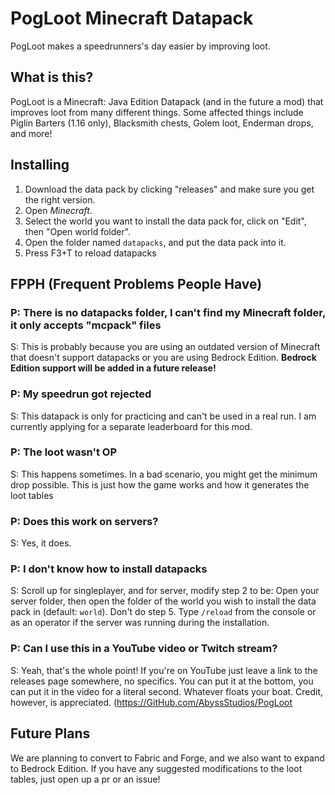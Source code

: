 
# PogLoot Minecraft Datapack
PogLoot makes a speedrunners's day easier by improving loot.
## What is this?
PogLoot is a Minecraft: Java Edition Datapack (and in the future a mod) that improves loot from many different things. Some affected things include Piglin Barters (1.16 only), Blacksmith chests, Golem loot, Enderman drops, and more!
## Installing
1.  Download the data pack by clicking "releases" and make sure you get the right version.
2.  Open  _Minecraft_.
3.  Select the world you want to install the data pack for, click on "Edit", then "Open world folder".
4.  Open the folder named  `datapacks`, and put the data pack into it.
5.  Press F3+T to reload datapacks
## FPPH (Frequent Problems People Have)
### P: There is no datapacks folder, I can't find my Minecraft folder, it only accepts "mcpack" files
S: This is probably because you are using an outdated version of Minecraft that doesn't support datapacks or you are using Bedrock Edition. **Bedrock Edition support will be added in a future release!**
### P: My speedrun got rejected
S: This datapack is only for practicing and can't be used in a real run. I am currently applying for a separate leaderboard for this mod.
### P: The loot wasn't OP
S: This happens sometimes. In a bad scenario, you might get the minimum drop possible. This is just how the game works and how it generates the loot tables
### P: Does this work on servers?
S: Yes, it does.
### P: I don't know how to install datapacks
S: Scroll up for singleplayer, and for server, modify step 2 to be: Open your server folder, then open the folder of the world you wish to install the data pack in (default:  `world`). Don't do step 5. Type `/reload` from the console or as an operator if the server was running during the installation.
### P: Can I use this in a YouTube video or Twitch stream?
S: Yeah, that's the whole point! If you're on YouTube just leave a link to the releases page somewhere, no specifics. You can put it at the bottom, you can put it in the video for a literal second. Whatever floats your boat. Credit, however, is appreciated. (https://GitHub.com/AbyssStudios/PogLoot
## Future Plans
We are planning to convert to Fabric and Forge, and we also want to expand to Bedrock Edition. If you have any suggested modifications to the loot tables, just open up a pr or an issue!